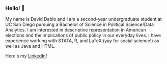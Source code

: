 ### Hello! 👋

My name is David Dablo and I am a second-year undergraduate student at UC San Diego pursuing a Bachelor of Science in Political Science/Data Analytics. I am interested in descriptive representation in American elections and the implications of public policy in our everyday lives. I have experience working with STATA, R, and LaTeX (yay for social science!) as well as Java and HTML.

Here's my [LinkedIn](https://www.linkedin.com/in/daviddablo/)!
